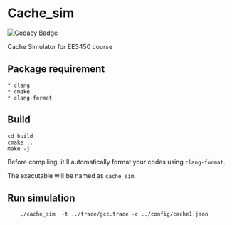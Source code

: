 # Cache_sim

[![Codacy Badge](https://api.codacy.com/project/badge/Grade/a5a7971e6230473a94f62556a8abe309)](https://www.codacy.com/manual/jerry0715no14/Cache_sim?utm_source=github.com&amp;utm_medium=referral&amp;utm_content=jerryzj/Cache_sim&amp;utm_campaign=Badge_Grade)

Cache Simulator for EE3450 course

## Package requirement

	* clang
	* cmake
	* clang-format

## Build

``` shell
cd build
cmake ..
make -j
```

Before compiling, it'll automatically format your codes using ``clang-format``.

The executable will be named as ``cache_sim``.

## Run simulation

```shell
	./cache_sim  -t ../trace/gcc.trace -c ../config/cache1.json
```
